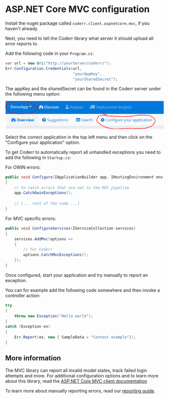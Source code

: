 ASP.NET Core MVC configuration
==============================

Install the nuget package called `coderr.client.aspnetcore.mvc`, if you haven't already.

Next, you need to tell the Coderr library what server it should upload all error reports to.

Add the following code in your `Program.cs`:

```csharp
var url = new Uri("http://yourServer/coderr/");
Err.Configuration.Credentials(url, 
                              "yourAppKey", 
                              "yourSharedSecret");
```

The appKey and the sharedSecret can be found in the Coderr server under the following menu option:

![](../server_settings.png)

Select the correct application in the top left menu and then click on the "Configure your application" option.

To get Coderr to automatically report all unhandled exceptions you need to add the following in `Startup.cs`:

For OWIN errors:

```csharp
public void Configure(IApplicationBuilder app, IHostingEnvironment env, ILoggerFactory loggerFactory)
{
    // to catch errors that are not in the MVC pipeline
    app.CatchOwinExceptions();

    // [... rest of the code ...]
}
```

For MVC specific errors:

```csharp
public void ConfigureServices(IServiceCollection services)
{
    services.AddMvc(options =>
    {
        // for Coderr
        options.CatchMvcExceptions();
    });
}
```

Once configured, start your application and try manually to report an exception.

You can for example add the following code somewhere and then invoke a controller action:

```csharp
try
{
    throw new Exception("Hello world");
}
catch (Exception ex)
{
    Err.Report(ex, new { SampleData = "Context example"});
}
```

## More information

The MVC library can report all invalid model states, track failed login attempts and more. For additional configuration options and to learn more about this library, read the [ASP.NET Core MVC client documentation](index.md) 

To learn more about manually reporting errors, read our [reporting guide](../../gettingstarted.md).
